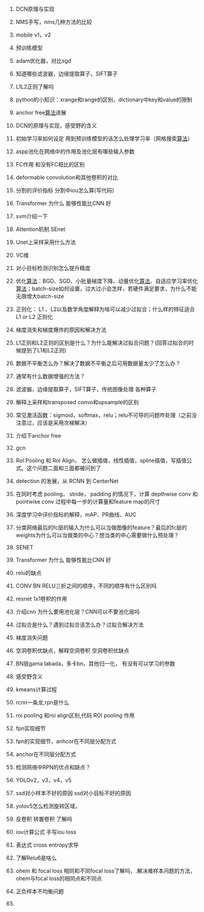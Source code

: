 1. DCN原理与实现

9. NMS手写，nms几种方法的比较

11. mobile v1，v2

12. 预训练模型

13. adam优化器，对比sgd

15. 知道哪些滤波器，边缘提取算子，SIFT算子

16. L1L2正则了解吗

17. python的小知识：xrange和range的区别，dictionary中key和value的限制

19. anchor free[算法](https://www.nowcoder.com/jump/super-jump/word?word=算法)进展

21. DCN的原理与实现，感受野的含义

23. 初始学习率如何设定 用到预训练模型的话怎么处理学习率（网格搜索[算法](https://www.nowcoder.com/jump/super-jump/word?word=算法)）

17. aspp池化在网络中的作用及池化层有哪些输入参数

27. FC作用 和没有FC相比的区别

30. deformable convolution和其他卷积的对比

32. 分割的评价指标 分割中iou怎么算(写代码)

33. Transformer 为什么 能够性能比CNN 好

34. svm介绍一下

36. Attention机制 SEnet

37. Unet上采样采用什么方法

38. VC维

39. 对小目标检测识别怎么提升精度

40. 优化[算法](https://www.nowcoder.com/jump/super-jump/word?word=算法)：BGD、SGD、小批量梯度下降、动量优化[算法](https://www.nowcoder.com/jump/super-jump/word?word=算法)、自适应学习率优化[算法](https://www.nowcoder.com/jump/super-jump/word?word=算法)；batch-size如何设置，过大过小会怎样，若硬件满足要求，为什么不能无限增大batch-size

41. 正则化： L1 、L2以及数学角度解释为啥可以减少过拟合；什么样的特征适合L1 or L2 正则化

42. 梯度消失和梯度爆炸的原因和解决方法

43. L1正则和L2正则的区别是什么？为什么能解决过拟合问题？(回答过拟合的时候提到了L1和L2正则)

44. 数据不平衡怎么办？解决了数据不平衡之后可用数据量太少了怎么办？

45. 通常有什么数据增强的方法？

46. 滤波器，边缘提取算子，SIFT算子，传统图像处理 各种算子

47. 解释上采样和transposed convo和upsample的区别

48. 常见激活函数：sigmoid，softmax，relu；relu不可导的问题咋处理（之前没注意过，应该是采用次梯解决）

49. 介绍下anchor free

50. gcn

51. RoI Pooling 和 RoI Align， 怎么做插值，线性插值，spline插值，写插值公式。这个问题二面和三面都被问到了

52. detection 的发展，从 RCNN 到 CenterNet

53. 在同时考虑 pooling， stride， padding 的情况下，计算 depthwise conv 和 pointwise conv 过程中每一步的计算量和feature map的尺寸

54. 深度学习中评价指标的解释，mAP、PR曲线、AUC

55. 分类网络最后的fc层的输入为什么可以当做图像的feature？最后的fc层的weights为什么可以当做类的中心？想当类的中心需要做什么预处理？

58. SENET

60. Transformer 为什么 能够性能比CNN 好

    






1. relu的缺点
2. CONV BN RELU三折之间的顺序，不同的顺序有什么区别吗
3. resnet 1x1卷积的作用
4. 介绍cnn 为什么要用池化层？CNN可以不要池化层吗
5. 过拟合是什么？遇到过拟合该怎么办？过拟合解决方法
6. 梯度消失问题
7. 空洞卷积优缺点，解释空洞卷积 空洞卷积优缺点
8. BN层gama labada，多卡bn，其他归一化， 有没有可以学习的参数
9. 感受野含义
10. kmeans计算过程
11. rcnn一条龙,rpn是什么
12. roi pooling 和roi align区别,代码 ROI pooling 作用
13. fpn实现细节
14. fpn的实现细节，anhcor在不同层分配方式
15. anchor在不同层分配方式
16. 检测网络中RPN的优点和缺点？
17. YOLOv2，v3，v4，v5
18. ssd对小样本不好的原因 ssd对小目标不好的原因
19. yolov5怎么检测旋转区域， 
20. 反卷积 转置卷积 了解吗
21. iou计算公式 手写iou loss
22. 表达式 cross entropy求导
23. 了解Relu6是啥么
24. ohem 和 focal loss 相同和不同focal loss了解吗，.解决难样本问题的方法，ohem与focal loss的相同点和不同点
25. 正负样本不均衡问题
26. 

